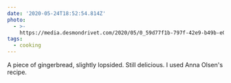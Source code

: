 ```yaml
---
date: '2020-05-24T18:52:54.814Z'
photo:
  - >-
    https://media.desmondrivet.com/2020/05/0_59d77f1b-797f-42e9-b49b-e0a6d1e30738.jpg
tags:
  - cooking
---
```


A piece of gingerbread, slightly lopsided. Still delicious. I used Anna Olsen's recipe.
